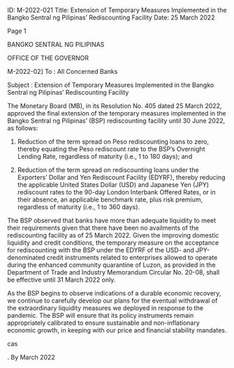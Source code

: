 ID: M-2022-021
Title: Extension of Temporary Measures Implemented in the Bangko Sentral ng Pilipinas’ Rediscounting Facility
Date: 25 March 2022

Page 1

BANGKO SENTRAL NG PILIPINAS

OFFICE OF THE GOVERNOR

M-2022-02] To : All Concerned Banks

Subject : Extension of Temporary Measures Implemented in the Bangko Sentral ng Pilipinas’ Rediscounting Facility

The Monetary Board (MB), in its Resolution No. 405 dated 25 March 2022, approved the final extension of the temporary measures implemented in the Bangko Sentral ng Pilipinas’ (BSP) rediscounting facility until 30 June 2022, as follows:

1. Reduction of the term spread on Peso rediscounting loans to zero, thereby equating the Peso rediscount rate to the BSP’s Overnight Lending Rate, regardless of maturity (i.e., 1 to 180 days); and

2. Reduction of the term spread on rediscounting loans under the Exporters’ Dollar and Yen Rediscount Facility (EDYRF), thereby reducing the applicable United States Dollar (USD) and Japanese Yen (JPY) rediscount rates to the 90-day London Interbank Offered Rates, or in their absence, an applicable benchmark rate, plus risk premium, regardless of maturity (i.e., 1 to 360 days).

The BSP observed that banks have more than adequate liquidity to meet their requirements given that there have been no availments of the rediscounting facility as of 25 March 2022. Given the improving domestic liquidity and credit conditions, the temporary measure on the acceptance for rediscounting with the BSP under the EDYRF of the USD- and JPY-denominated credit instruments related to enterprises allowed to operate during the enhanced community quarantine of Luzon, as provided in the Department of Trade and Industry Memorandum Circular No. 20-08, shall be effective until 31 March 2022 only.

As the BSP begins to observe indications of a durable economic recovery, we continue to carefully develop our plans for the eventual withdrawal of the extraordinary liquidity measures we deployed in response to the pandemic. The BSP will ensure that its policy instruments remain appropriately calibrated to ensure sustainable and non-inflationary economic growth, in keeping with our price and financial stability mandates.

cas

. By March 2022
